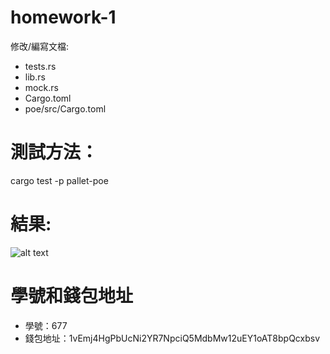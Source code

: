 # homework-1
修改/編寫文檔:
* tests.rs
* lib.rs
* mock.rs
* Cargo.toml
* poe/src/Cargo.toml

# 測試方法：
cargo test -p pallet-poe

# 結果:
![alt text](https://github.com/MartinYeung5/substrate-advance-8-homework/blob/main/homework-1/677/677_testing_resuts.png?raw=true)

# 學號和錢包地址
* 學號：677
* 錢包地址：1vEmj4HgPbUcNi2YR7NpciQ5MdbMw12uEY1oAT8bpQcxbsv